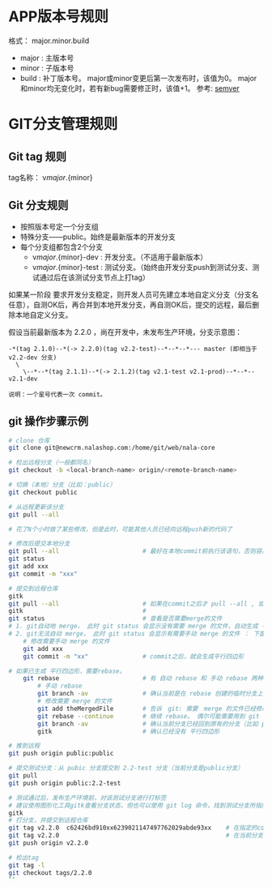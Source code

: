 # APP版本号规则
格式： major.minor.build
* major : 主版本号
* minor : 子版本号
* build : 补丁版本号。
    major或minor变更后第一次发布时，该值为0。
    major和minor均无变化时，若有新bug需要修正时，该值+1。
参考: [semver](http://semver.org/lang/zh-CN/)


# GIT分支管理规则


## Git tag 规则
tag名称：  v${major}.${minor}


## Git 分支规则
* 按照版本号定一个分支组
* 特殊分支——public。始终是最新版本的开发分支
* 每个分支组都包含2个分支
    * v${major}.${minor}-dev  : 开发分支。（不适用于最新版本）
    * v${major}.${minor}-test : 测试分支。（始终由开发分支push到测试分支、测试通过后在该测试分支节点上打tag）

如果某一阶段 要求开发分支稳定，则开发人员可先建立本地自定义分支（分支名任意），自测OK后，再合并到本地开发分支，再自测OK后，提交的远程，最后删除本地自定义分支。

假设当前最新版本为 2.2.0 ，尚在开发中，未发布生产环境，分支示意图：

```
-*(tag 2.1.0)--*(-> 2.2.0)(tag v2.2-test)--*--*--*--- master (即相当于 v2.2-dev 分支)
  \
    \--*--*(tag 2.1.1)--*(-> 2.1.2)(tag v2.1-test v2.1-prod)--*--*-- v2.1-dev

说明：一个星号代表一次 commit。
```
## git 操作步骤示例

```bash
# clone 仓库
git clone git@newcrm.nalashop.com:/home/git/web/nala-core

# 检出远程分支（一般都同名）
git checkout -b <local-branch-name> origin/<remote-branch-name>

# 切换（本地）分支（比如：public）
git checkout public

# 从远程更新该分支
git pull --all

# 花了N个小时做了某些修改，但是此时，可能其他人员已经向远程push新的代码了

# 修改后提交本地分支
git pull --all                       # 最好在本地commit前执行该语句，否则容易发生 平行四边形
git status
git add xxx
git commit -m "xxx"

# 提交到远程仓库
gitk
git pull --all                       # 如果在commit之后才 pull --all , 如果与远程存在冲突，在 git status 查看时，会有 需要merge 的文件
gitk                                 #
git status                           # 查看是否需要merge的文件
# 1. git自动地 merge， 此时 git status 会显示没有需要 merge 的文件，自动生成 平行四边形
# 2. git无法自动 merge， 此时 git status 会显示有需要手动 merge 的文件 ： 下面是手动 merge 的步骤
    # 修改需要手动 merge 的文件
    git add xxx
    git commit -m "xx"               # commit之后，就会生成平行四边形

# 如果已生成 平行四边形，需要rebase。
    git rebase                       # 有 自动 rebase 和 手动 rebase 两种
        # 手动 rebase
        git branch -av               # 确认当前是在 rebase 创建的临时分支上
        # 修改需要 merge 的文件
        git add theMergedFile        # 告诉　git: 需要　merge 的文件已经修改完毕
        git rebase --continue        # 继续 rebase。 偶尔可能需要用到 git rebase --skip  ，后者是指本地虽然还有不同的文件，但是这些文件打算忽略。
        git branch -av               # 确认当前分支已经回到原有的分支（比如 public、master）
        gitk                         # 确认已经没有 平行四边形

# 推到远程
git push origin public:public

# 提交测试分支：从 pubic 分支提交到 2.2-test 分支（当前分支是public分支）
git pull
git push origin public:2.2-test

# 测试通过后，发布生产环境前，对该测试分支进行打标签
# 建议使用图形化工具gitk查看分支状态，但也可以使用 git log 命令，找到测试分支所指向的 commit。
gitk
# 打分支，并提交到远程仓库
git tag v2.2.0  c62426bd910xx6239021147497762029abde93xx    # 在指定的commit上打tag
git tag v2.2.0                                              # 在当前分支的当前commit上打tag
git push origin v2.2.0

# 检出tag
git tag -l
git checkout tags/2.2.0
``